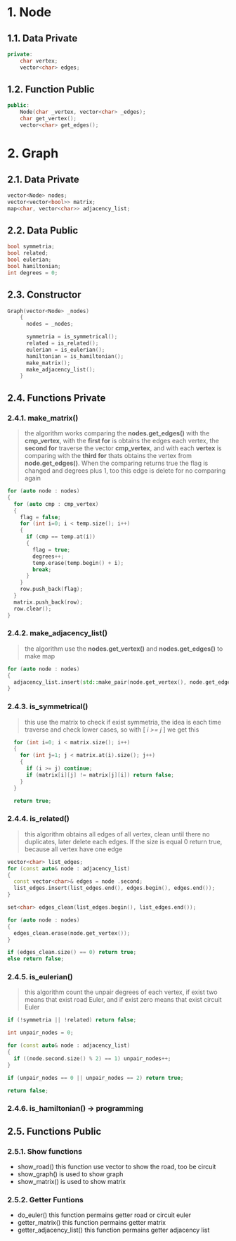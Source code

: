 # 1. Node
## 1.1. Data Private 
``` c++
private:
    char vertex;
    vector<char> edges;
```
## 1.2. Function Public
```c++
public:
    Node(char _vertex, vector<char> _edges);
    char get_vertex();
    vector<char> get_edges();
```
# 2. Graph
## 2.1. Data Private
```c++
vector<Node> nodes;
vector<vector<bool>> matrix;
map<char, vector<char>> adjacency_list;
```
## 2.2. Data Public
```c++
bool symmetria;
bool related;
bool eulerian;
bool hamiltonian;
int degrees = 0;
```
## 2.3. Constructor
```c++
Graph(vector<Node> _nodes)
    {
      nodes = _nodes;

      symmetria = is_symmetrical();
      related = is_related();
      eulerian = is_eulerian();
      hamiltonian = is_hamiltonian();
      make_matrix();
      make_adjacency_list();
    }
```
## 2.4. Functions Private
### 2.4.1. make_matrix()
  > the algorithm works comparing the **nodes.get_edges()**  with the **cmp_vertex**, with the **first for** is obtains the edges each vertex, the **second for** traverse the vector **cmp_vertex**, and with each **vertex** is comparing with the **third for** thats obtains the vertex from **node.get_edges()**. When the comparing returns true the flag is changed and degrees plus 1, too this edge is delete for no comparing again
  ```c++
  for (auto node : nodes)
  {
    for (auto cmp : cmp_vertex)
    {
      flag = false;
      for (int i=0; i < temp.size(); i++)
      {
        if (cmp == temp.at(i))
        {
          flag = true;
          degrees++;
          temp.erase(temp.begin() + i);
          break;
        }
      }
      row.push_back(flag);
    }
    matrix.push_back(row);
    row.clear();
  }
  ```
### 2.4.2. make_adjacency_list()
  > the algorithm use the **nodes.get_vertex()** and **nodes.get_edges()** to make map 
  ```c++
  for (auto node : nodes)
  {
    adjacency_list.insert(std::make_pair(node.get_vertex(), node.get_edges()));
  }
  ```
### 2.4.3. is_symmetrical() 
  > this use the matrix to check if exist symmetria, the idea is each time traverse and check lower cases, so with [ *i >= j* ] we get this 
  ```c++
    for (int i=0; i < matrix.size(); i++)
    {
      for (int j=1; j < matrix.at(i).size(); j++)
      {
        if (i >= j) continue;
        if (matrix[i][j] != matrix[j][i]) return false;
      }
    }

    return true;
  ```
### 2.4.4. is_related()
  > this algorithm obtains all edges of all vertex, clean until there no duplicates, later delete each edges. If the size is equal 0 return true, because all vertex have one edge
  ```c++
  vector<char> list_edges;
  for (const auto& node : adjacency_list) 
  {
    const vector<char>& edges = node .second;
    list_edges.insert(list_edges.end(), edges.begin(), edges.end());
  }
  
  set<char> edges_clean(list_edges.begin(), list_edges.end());
  
  for (auto node : nodes)
  {
    edges_clean.erase(node.get_vertex());
  }

  if (edges_clean.size() == 0) return true;
  else return false;
  ```
### 2.4.5. is_eulerian()
  > this algorithm count the unpair degrees of each vertex, if exist two means that exist road Euler, and if exist zero means that exist circuit Euler
  ```c++
  if (!symmetria || !related) return false;

  int unpair_nodes = 0;

  for (const auto& node : adjacency_list)
  {
    if ((node.second.size() % 2) == 1) unpair_nodes++;
  }

  if (unpair_nodes == 0 || unpair_nodes == 2) return true;

  return false;
  ```
### 2.4.6. is_hamiltonian() -> programming

## 2.5. Functions Public

### 2.5.1. Show functions 
- show_road() this function use vector to show the road, too be circuit
- show_graph() is used to show graph
- show_matrix() is used to show matrix
  
### 2.5.2. Getter Funtions
- do_euler() this function permains getter road or circuit euler
- getter_matrix() this function permains getter matrix
- getter_adjacency_list() this function permains getter adjacency list 
  

